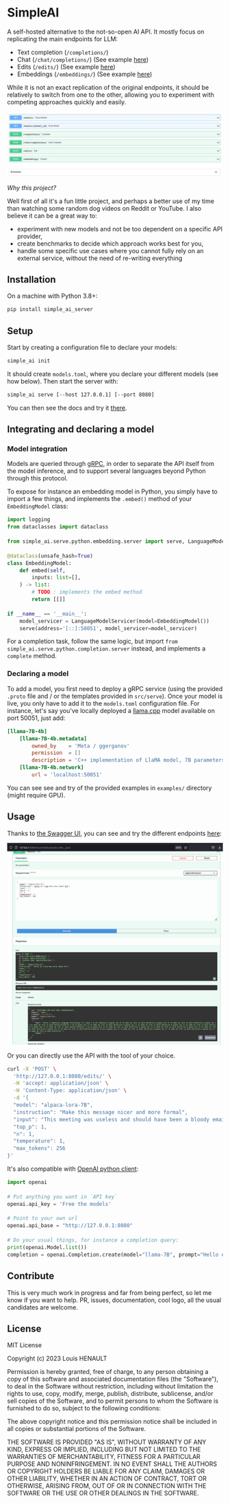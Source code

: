 # SimpleAI

A self-hosted alternative to the not-so-open AI API. It mostly focus on replicating the main endpoints for LLM:

- Text completion (`/completions/`)
- Chat (`/chat/completions/`) (See example [here](/examples/GPT-NeoXT-Chat-Base-20B/))
- Edits (`/edits/`) (See example [here](/examples/alpaca-lora-7B/))
- Embeddings (`/embeddings/`) (See example [here](/examples/sentence-transformers))

While it is not an exact replication of the original endpoints, it should be relatively to switch from one to the other, allowing you to experiment with competing approaches quickly and easily.

![Overview](/assets/overview.jpg)

*Why this project?*

Well first of all it's a fun little project, and perhaps a better use of my time than watching some random dog videos on Reddit or YouTube. I also believe it can be a great way to:

- experiment with new models and not be too dependent on a specific API provider,
- create benchmarks to decide which approach works best for you,
- handle some specific use cases where you cannot fully rely on an external service, without the need of re-writing everything

## Installation

On a machine with Python 3.8+:

```bash
pip install simple_ai_server
```

## Setup

Start by creating a configuration file to declare your models:

```bash
simple_ai init
```

It should create `models.toml`, where you declare your different models (see how below). Then start the server with:

```bash
simple_ai serve [--host 127.0.0.1] [--port 8080]
```

You can then see the docs and try it [there](http://127.0.0.1:8080/docs#/).

## Integrating and declaring a model

### Model integration

Models are queried through [gRPC](https://grpc.io/), in order to separate the API itself from the model inference, and to support several languages beyond Python through this protocol.

To expose for instance an embedding model in Python, you simply have to import a few things, and implements the `.embed()` method of your `EmbeddingModel` class:

```python
import logging
from dataclasses import dataclass

from simple_ai.serve.python.embedding.server import serve, LanguageModelServicer

@dataclass(unsafe_hash=True)
class EmbeddingModel:
    def embed(self, 
        inputs: list=[],
    ) -> list:
        # TODO : implements the embed method
        return [[]]

if __name__ == '__main__':   
    model_servicer = LanguageModelServicer(model=EmbeddingModel())
    serve(address='[::]:50051', model_servicer=model_servicer)
```

For a completion task, follow the same logic, but import `from simple_ai.serve.python.completion.server` instead, and implements a `complete` method.

### Declaring a model

To add a model, you first need to deploy a gRPC service (using the provided `.proto` file and / or the templates provided in `src/serve`). Once your model is live, you only have to add it to the `models.toml` configuration file. For instance, let's say you've locally deployed a [llama.cpp](https://github.com/ggerganov/llama.cpp) model available on port 50051, just add:

```toml
[llama-7B-4b]
    [llama-7B-4b.metadata]
        owned_by    = 'Meta / ggerganov'
        permission  = []
        description = 'C++ implementation of LlaMA model, 7B parameters, 4-bit quantization'
    [llama-7B-4b.network]
        url = 'localhost:50051'
```

You can see see and try of the provided examples in `examples/` directory (might require GPU).

## Usage

Thanks to [the Swagger UI](https://github.com/swagger-api/swagger-ui), you can see and try the different endpoints [here](http://127.0.0.1:8080/docs#/):

![Example query with cUrl](/assets/docs-example.jpg)

Or you can directly use the API with the tool of your choice.

```bash
curl -X 'POST' \
  'http://127.0.0.1:8080/edits/' \
  -H 'accept: application/json' \
  -H 'Content-Type: application/json' \
  -d '{
  "model": "alpaca-lora-7B",
  "instruction": "Make this message nicer and more formal",
  "input": "This meeting was useless and should have been a bloody email",
  "top_p": 1,
  "n": 1,
  "temperature": 1,
  "max_tokens": 256
}'
```

It's also compatible with [OpenAI python client](https://github.com/openai/openai-python):

```python
import openai

# Put anything you want in `API key`
openai.api_key = 'Free the models'

# Point to your own url
openai.api_base = "http://127.0.0.1:8080"

# Do your usual things, for instance a completion query:
print(openai.Model.list())
completion = openai.Completion.create(model="llama-7B", prompt="Hello everyone this is")
```

## Contribute

This is very much work in progress and far from being perfect, so let me know if you want to help. PR, issues, documentation, cool logo, all the usual candidates are welcome.

## License

MIT License

Copyright (c) 2023 Louis HENAULT

Permission is hereby granted, free of charge, to any person obtaining a copy
of this software and associated documentation files (the "Software"), to deal
in the Software without restriction, including without limitation the rights
to use, copy, modify, merge, publish, distribute, sublicense, and/or sell
copies of the Software, and to permit persons to whom the Software is
furnished to do so, subject to the following conditions:

The above copyright notice and this permission notice shall be included in all
copies or substantial portions of the Software.

THE SOFTWARE IS PROVIDED "AS IS", WITHOUT WARRANTY OF ANY KIND, EXPRESS OR
IMPLIED, INCLUDING BUT NOT LIMITED TO THE WARRANTIES OF MERCHANTABILITY,
FITNESS FOR A PARTICULAR PURPOSE AND NONINFRINGEMENT. IN NO EVENT SHALL THE
AUTHORS OR COPYRIGHT HOLDERS BE LIABLE FOR ANY CLAIM, DAMAGES OR OTHER
LIABILITY, WHETHER IN AN ACTION OF CONTRACT, TORT OR OTHERWISE, ARISING FROM,
OUT OF OR IN CONNECTION WITH THE SOFTWARE OR THE USE OR OTHER DEALINGS IN THE
SOFTWARE.
